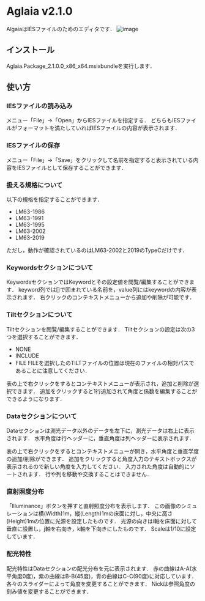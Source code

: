 # Aglaia v2.1.0
AlgaiaはIESファイルのためのエディタです．
![image](https://github.com/popcorn088/Aglaia/assets/51944267/439809c9-fe0f-4c93-a250-eaef822ef922)

## インストール
Aglaia.Package_2.1.0.0_x86_x64.msixbundleを実行します．

## 使い方
### IESファイルの読み込み
メニュー「File」->「Open」からIESファイルを指定する．
どちらもIESファイルがフォーマットを満たしていればIESファイルの内容が表示されます．

### IESファイルの保存
メニュー「File」->「Save」をクリックして名前を指定すると表示されている内容をIESファイルとして保存することができます．

### 扱える規格について
以下の規格を指定することができます．
* LM63-1986
* LM63-1991
* LM63-1995
* LM63-2002
* LM63-2019

ただし，動作が確認されているのはLM63-2002と2019のTypeCだけです．

### Keywordsセクションについて
KeywordsセクションではKeywordとその設定値を閲覧/編集することができます．
keyword列では[]で囲まれている名前を，value列にはkeywordの内容が表示されます．
右クリックのコンテキストメニューから追加や削除が可能です．

### Tiltセクションについて
Tiltセクションを閲覧/編集することができます．
Tiltセクションの設定は次の3つを選択することができます．
* NONE
* INCLUDE
* FILE
FILEを選択したのTILTファイルの位置は現在のファイルの相対パスであることに注意してください．

表の上で右クリックをするとコンテキストメニューが表示され，追加と削除が選択できます．
追加をクリックすると1行追加されて角度と係数を編集することができるようになります．

### Dataセクションについて
Dataセクションは測光データ以外のデータを左下に，測光データは右上に表示されます．
水平角度は行ヘッダーに，垂直角度は列ヘッダーに表示されます．

表の上で右クリックをするとコンテキストメニューが開き，水平角度と垂直学度の追加/削除ができます．
追加をクリックすると角度入力のテキストボックスが表示されるので新しい角度を入力してください．
入力された角度は自動的にソートされます．
行や列を移動や交換することはできません．

### 直射照度分布
「Illuminance」ボタンを押すと直射照度分布を表示します．
この画像のシミュレーションは横(Width)1m，縦(Length)1mの床面に対し，中央に高さ(Height)1mの位置に光源を設定したものです．
光源の向きはi軸を床面に対して垂直に設置し，j軸を右向き，k軸を下向きにしたものです．
Scaleは1/10に設定しています．

### 配光特性
配光特性はDataセクションの配光分布を元に表示されます．
赤の曲線はA-A(水平角度0度)，紫の曲線はB-B(45度)，青の曲線はC-C(90度)に対応しています．
各々のスライダーによって角度を変更することができます．
Nickは参照角度の刻み値を変更することができます．
